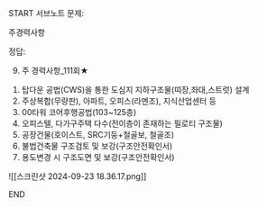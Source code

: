START
서브노트
문제:

주경력사항 

정답:

009. 주 경력사항_111회★
1) 탑다운 공법(CWS)을 통한 도심지 지하구조물(띠장,좌대,스트럿) 설계
2) 주상복합(무량판), 아파트, 오피스(라멘조), 지식산업센터 등
3) 00타워 코어후행공법(103~125층)
4) 오피스텔, 다가구주택 다수(전이층이 존재하는 필로티 구조물)
5) 공장건물(호이스트, SRC기둥+철골보, 철골조)
6) 불법건축물 구조검토 및 보강(구조안전확인서)
7) 용도변경 시 구조도면 및 보강(구조안전확인서)

![[스크린샷 2024-09-23 18.36.17.png]]
<!--ID: 1727688301285-->
END
